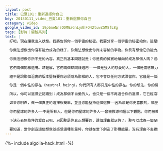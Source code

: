 ```yaml
---
layout: post
title: 巴夏101：重新選擇你自己
key: 20180111_video_巴夏101：重新選擇你自己
category: video
google_video_id: 19p6meNnsOOMGaGnLyAhFO42tuwZGM8fL8g
tags: [影片｜編號系列]
text: |
  好吧，現在讓我進入狀態。我將告訴你一個宇宙的秘密。我要分享一個宇宙的秘密給你。這是給你們所有人的。對於每一個人，我將要說的都是真實的。

  你無法想像出你沒有能力成為的樣子，你無法想像出你尚未容納的事物。你具有想像它的能力。你能想像出它這一行為本身就證明，你就是那個人。只是你正在選擇表現為不「似你」。你的內在有一個信念說：那個不是真正的我。但那就是你，要不然你不能夠想像出它。

  你無法想像你所不是的內容。真正的基本問題就是：你是真的誠實地傾向於成為那個人嗎？或者是你真的誠實地傾向於去成為那個黯然的、沮喪的某位嗎？你傾向於去成為哪一個？兩者對你都是同等適用的。那麼，你選哪一個？

  它們兩個同樣適用。請理解，它們兩個都同樣適用——一個是強大的慈愛的人，一個是傷感無力且沮喪的人，這兩者是同等選擇。一個並不比另一個更強大，一個並不比另一個更具有可能，一個並不比另一個更強大。它們只是你能夠選擇去成為的兩個不同的版本而已。

  絕不是說那個沮喪的版本堅持要你必須成為那樣的人，它不會以任何方式滯留你。它僅是一個選項。你處於那個狀態的唯一辦式就是，你出於某個原因持續的選擇了它。你能處於一個積極的慈愛的狀態的唯一方式是，你出於某個原因持續的選擇它。

  你是一個中性的存在（neutral being）。你們所有人都只是中性的存在。你的想法，你的情感和你的行為，都是你選擇相信「什麼是符合你自己」的結果。如果你被教導去相信「你無法愛你自己」這件事是真實的話，那麼你選擇的經歷將向你證明「你無法愛你自己」。那不意味著該條件比起「愛你自己」更為真實或是更為實際。只是你所接受的教導使你相信，為了某個原因，你必須選擇那個對你已不再適用的。

  所以，你可以選擇去認識到：成為那個不自愛的人，也只是一個不再適合你的選擇，它已經沒有力量了。你能夠簡單地改變你的心意，以同等的從容去選擇成為一個愛自己的人。你無需特別做什麼來停止成為舊模式人格（theold person），你只要同樣從容地選擇成為新的模式人格（thenew person）。

  如果你明白，做一個真正的選擇很簡單，並且你能堅持這個選擇——因為那是你更喜歡的，那麼，重新選擇「愛自己」也將成為真實的，如同之前選擇成為那個沮喪的自己一樣真實。

  你們星球的許多人——不是所有人、但是你們星球的許多人——曾被教導相信以下觀點。你們被教導去相信，你們必須要有真正地、真正地、真正地好的理由，才能夠快樂和愛你自己。同時，你們又被教導，悲傷和沮喪以及評判你自己並不需要太多理由。你們很容易那樣（悲傷沮喪，評判你自己）。但那並不會使沮喪比幸福快樂更真實。你只是被教導去相信，悲傷沮喪是一個比較容易的選擇，而要快樂卻需要一個真正的理由。其實不是這樣的。

  下決心去無條件的愛自己吧，只因那是你真正想要的，這個理由就足夠了。那可以成為一個足夠好的理由，如果你願意的話。

  要知道，當你創造這個想像並感受這種能量時，你就在當下創造了那種能量。沒有理由不去繼續創造出那種能量。
---
```


{%- include algolia-hack.html -%}
